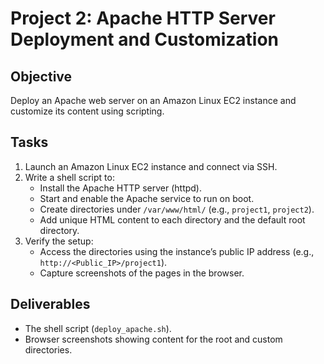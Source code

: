 # Project 2: Apache HTTP Server Deployment and Customization

## Objective
Deploy an Apache web server on an Amazon Linux EC2 instance and customize its content using scripting.

## Tasks
1. Launch an Amazon Linux EC2 instance and connect via SSH.
2. Write a shell script to:
   - Install the Apache HTTP server (httpd).
   - Start and enable the Apache service to run on boot.
   - Create directories under `/var/www/html/` (e.g., `project1`, `project2`).
   - Add unique HTML content to each directory and the default root directory.
3. Verify the setup:
   - Access the directories using the instance’s public IP address (e.g., `http://<Public_IP>/project1`).
   - Capture screenshots of the pages in the browser.

## Deliverables
- The shell script (`deploy_apache.sh`).
- Browser screenshots showing content for the root and custom directories.
